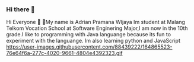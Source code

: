 ### Hi there 👋

<!--
**Adrian-Pramana-Wijaya/Adrian-Pramana-Wijaya** is a ✨ _special_ ✨ repository because its `README.md` (this file) appears on your GitHub profile.

Here are some ideas to get you started:

- 🔭 I’m currently working on ...
- 🌱 I’m currently learning ...
- 👯 I’m looking to collaborate on ...
- 🤔 I’m looking for help with ...
- 💬 Ask me about ...
- 📫 How to reach me: ...
- 😄 Pronouns: ...
- ⚡ Fun fact: ...
-->
Hi Everyone 👋
👦My name is Adrian Pramana WIjaya Im student at Malang Telkom Vocation School at Software Enginering Major,I am now in the 10th grade.I like to programming with Java languange because its fun to experiment with the languange. Im also learning python and JavaScript
https://user-images.githubusercontent.com/88439222/164865523-76e64f6a-277c-4020-9661-4804e4392323.gif
